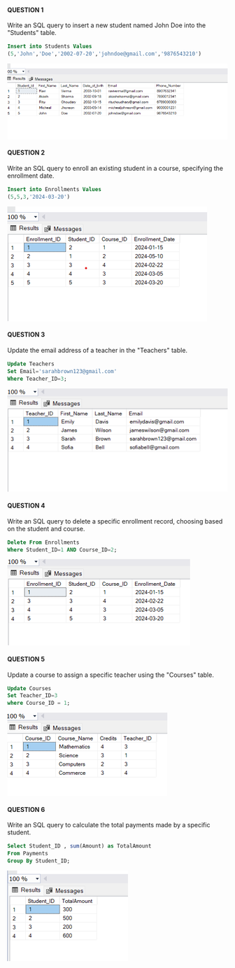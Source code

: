 #### QUESTION 1
Write an SQL query to insert a new student named John Doe into the "Students" table.
```sql
Insert into Students Values
(5,'John','Doe','2002-07-20','johndoe@gmail.com','9876543210')
```
![alt text](<Screenshot 2024-06-15 214133.png>)

#### QUESTION 2
Write an SQL query to enroll an existing student in a course, specifying the enrollment date.
```sql
Insert into Enrollments Values
(5,5,3,'2024-03-20')
```
![alt text](image.png)

#### QUESTION 3
Update the email address of a teacher in the "Teachers" table.
```sql
Update Teachers 
Set Email='sarahbrown123@gmail.com' 
Where Teacher_ID=3;
```
![alt text](image-1.png)

#### QUESTION 4
Write an SQL query to delete a specific enrollment record, choosing based on the student and course.
```sql
Delete From Enrollments
Where Student_ID=1 AND Course_ID=2;
```
![alt text](image-2.png)

#### QUESTION 5
Update a course to assign a specific teacher using the "Courses" table.
```sql
Update Courses
Set Teacher_ID=3 
where Course_ID = 1;
```
![alt text](image-3.png)

#### QUESTION 6
Write an SQL query to calculate the total payments made by a specific student.
```sql
Select Student_ID , sum(Amount) as TotalAmount
From Payments
Group By Student_ID;
```
![alt text](image-4.png)